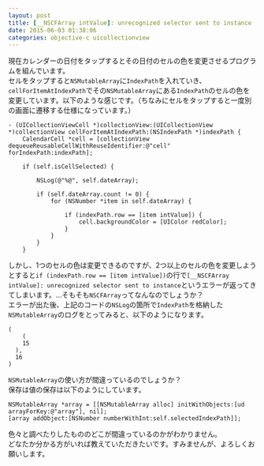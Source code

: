```yaml
---
layout: post
title: [__NSCFArray intValue]: unrecognized selector sent to instance
date: 2015-06-03 01:38:06
categories: objective-c uicollectionview
---
```

<p>現在カレンダーの日付をタップするとその日付のセルの色を変更させるプログラムを組んでいます。<br>
セルをタップすると<code>NSMutableArray</code>に<code>IndexPath</code>を入れていき、<code>cellForItemAtIndexPath</code>でその<code>NSMutableArray</code>にある<code>IndexPath</code>のセルの色を変更しています。以下のような感じです。（ちなみにセルをタップすると一度別の画面に遷移する仕様になっています。）</p>

```
- (UICollectionViewCell *)collectionView:(UICollectionView *)collectionView cellForItemAtIndexPath:(NSIndexPath *)indexPath {
    CalendarCell *cell = [collectionView dequeueReusableCellWithReuseIdentifier:@"cell" forIndexPath:indexPath];

    if (self.isCellSelected) {

        NSLog(@"%@", self.dateArray);

        if (self.dateArray.count != 0) {
            for (NSNumber *item in self.dateArray) {

                if (indexPath.row == [item intValue]) {
                    cell.backgroundColor = [UIColor redColor];
                }
            }
        }
    }
```

<p>しかし、1つのセルの色は変更できるのですが、2つ以上のセルの色を変更しようとすると<code>if (indexPath.row == [item intValue])</code>の行で<code>[__NSCFArray intValue]: unrecognized selector sent to instance</code>というエラーが返ってきてしまいます。...そもそも<code>NSCFArray</code>ってなんなのでしょうか？<br>
エラーが出た後、上記のコードの<code>NSLog</code>の箇所で<code>IndexPath</code>を格納した<code>NSMutableArray</code>のログをとってみると、以下のようになります。</p>

```
(
    (
    15
  ),
  16
)
```

<p><code>NSMutableArray</code>の使い方が間違っているのでしょうか？<br>
保存は値の保存は以下のようにしています。</p>

```
NSMutableArray *array = [[NSMutableArray alloc] initWithObjects:[ud arrayForKey:@"array"], nil];
[array addObject:[NSNumber numberWithInt:self.selectedIndexPath]];
```

<p>色々と調べたりしたもののどこが間違っているのかがわかりません。<br>
どなたか分かる方がいれば教えていただきたいです。すみませんが、よろしくお願いします。</p>
